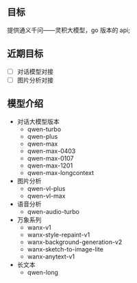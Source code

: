 ## 目标
提供通义千问——灵积大模型，go 版本的 api;
## 近期目标
- [ ] 对话模型对接
- [ ] 图片分析对接
## 模型介绍
- 对话大模型版本
  - qwen-turbo
  - qwen-plus
  - qwen-max
  - qwen-max-0403
  - qwen-max-0107
  - qwen-max-1201
  - qwen-max-longcontext
- 图片分析
  - qwen-vl-plus
  - qwen-vl-max
- 语音分析
  - qwen-audio-turbo
- 万象系列
  - wanx-v1
  - wanx-style-repaint-v1
  - wanx-background-generation-v2
  - wanx-sketch-to-image-lite
  - wanx-anytext-v1
- 长文本
  - qwen-long

